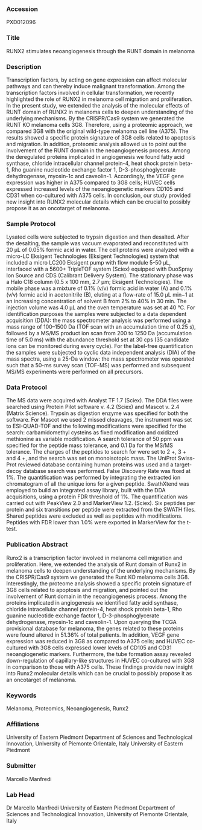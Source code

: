 ### Accession
PXD012096

### Title
RUNX2 stimulates neoangiogenesis through the RUNT domain in melanoma

### Description
Transcription factors, by acting on gene expression can affect molecular pathways and can thereby induce malignant transformation. Among the transcription factors involved in cellular transformation, we recently highlighted the role of RUNX2 in melanoma cell migration and proliferation. In the present study, we extended the analysis of the molecular effects of RUNT domain of RUNX2 in melanoma cells to deepen understanding of the underlying mechanisms. By the CRISPR/Cas9 system we generated the RUNT KO melanoma cells 3G8. Therefore, using a proteomic approach, we compared  3G8 with the original wild-type melanoma cell line (A375). The results showed a specific protein signature of 3G8 cells related to apoptosis and migration. In addition, proteomic analysis allowed us to point out the involvement of the RUNT domain in the neoangiogenesis process. Among the deregulated proteins implicated in angiogenesis we found fatty acid synthase, chloride intracellular channel protein-4, heat shock protein beta-1, Rho guanine nucleotide exchange factor 1, D-3-phosphoglycerate dehydrogenase, myosin-1c and caveolin-1. Accordingly, the VEGF gene expression was higher in A375 compared to 3G8 cells; HUVEC cells expressed increased levels of the neoangiogenetic markers CD105 and CD31 when co-cultured with A375 cells. In conclusion, our study provided new insight into RUNX2 molecular details which can be crucial to possibly propose it as an oncotarget of melanoma.

### Sample Protocol
Lysated cells were subjected to trypsin digestion and then desalted. After the desalting, the sample was vacuum evaporated and reconstituted with 20 μL of 0.05% formic acid in water. The cell proteins were analyzed with a micro-LC Eksigent Technologies (Eksigent Technologies) system that included a micro LC200 Eksigent pump with flow module 5-50 µL, interfaced with a 5600+ TripleTOF system (Sciex) equipped with DuoSpray Ion Source and CDS (Calibrant Delivery System). The stationary phase was a Halo C18 column (0.5 x 100 mm, 2.7 µm; Eksigent Technologies). The mobile phase was a mixture of 0.1% (v/v) formic acid in water (A) and 0.1% (v/v) formic acid in acetonitrile (B), eluting at a flow-rate of 15.0 µL min−1 at an increasing concentration of solvent B from 2% to 40% in 30 min. The injection volume was 4.0 μL and the oven temperature was set at 40 °C. For identification purposes the samples were subjected to a data dependent acquisition (DDA): the mass spectrometer analysis was performed using a mass range of 100–1500 Da (TOF scan with an accumulation time of 0.25 s), followed by a MS/MS product ion scan from 200 to 1250 Da (accumulation time of 5.0 ms) with the abundance threshold set at 30 cps (35 candidate ions can be monitored during every cycle). For the label-free quantification the samples were subjected to cyclic data independent analysis (DIA) of the mass spectra, using a 25-Da window: the mass spectrometer was operated such that a 50-ms survey scan (TOF-MS) was performed and subsequent MS/MS experiments were performed on all precursors.

### Data Protocol
The MS data were acquired with Analyst TF 1.7 (Sciex). The DDA files were searched using Protein Pilot software v. 4.2 (Sciex) and Mascot v. 2.4 (Matrix Science). Trypsin as digestion enzyme was specified for both the software. For Mascot we used 2 missed cleavages, the instrument was set to ESI-QUAD-TOF and the following modifications were specified for the search: carbamidomethyl cysteins as fixed modification and oxidized methionine as variable modification. A search tolerance of 50 ppm was specified for the peptide mass tolerance, and 0.1 Da for the MS/MS tolerance. The charges of the peptides to search for were set to 2 +, 3 + and 4 +, and the search was set on monoisotopic mass. The UniProt Swiss-Prot reviewed database containing human proteins was used and a target-decoy database search was performed. False Discovery Rate was fixed at 1%. The quantification was performed by integrating the extracted ion chromatogram of all the unique ions for a given peptide. SwathXtend was employed to build an integrated assay library, built with the DDA acquisitions, using a protein FDR threshold of 1%. The quantification was carried out with PeakView 2.0 and MarkerView 1.2. (Sciex). Six peptides per protein and six transitions per peptide were extracted from the SWATH files. Shared peptides were excluded as well as peptides with modifications. Peptides with FDR lower than 1.0% were exported in MarkerView for the t-test.

### Publication Abstract
Runx2 is a transcription factor involved in melanoma cell migration and proliferation. Here, we extended the analysis of Runt domain of Runx2 in melanoma cells to deepen understanding of the underlying mechanisms. By the CRISPR/Cas9 system we generated the Runt KO melanoma cells 3G8. Interestingly, the proteome analysis showed a specific protein signature of 3G8 cells related to apoptosis and migration, and pointed out the involvement of Runt domain in the neoangiogenesis process. Among the proteins implicated in angiogenesis we identified fatty acid synthase, chloride intracellular channel protein-4, heat shock protein beta-1, Rho guanine nucleotide exchange factor 1, D-3-phosphoglycerate dehydrogenase, myosin-1c and caveolin-1. Upon querying the TCGA provisional database for melanoma, the genes related to these proteins were found altered in 51.36% of total patients. In addition, VEGF gene expression was reduced in 3G8 as compared to A375 cells; and HUVEC co-cultured with 3G8 cells expressed lower levels of CD105 and CD31 neoangiogenetic markers. Furthermore, the tube formation assay revealed down-regulation of capillary-like structures in HUVEC co-cultured with 3G8 in comparison to those with A375 cells. These findings provide new insight into Runx2 molecular details which can be crucial to possibly propose it as an oncotarget of melanoma.

### Keywords
Melanoma, Proteomics, Neoangiogenesis, Runx2

### Affiliations
University of Eastern Piedmont  Department of Sciences and Technological Innovation, University of Piemonte Orientale, Italy
University of Eastern Piedmont 

### Submitter
Marcello Manfredi

### Lab Head
Dr Marcello Manfredi
University of Eastern Piedmont  Department of Sciences and Technological Innovation, University of Piemonte Orientale, Italy


